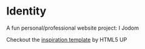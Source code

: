 # Identity
A fun personal/professional website project: I Jodom

Checkout the [inspiration template](https://html5up.net/identity) by HTML5 UP
